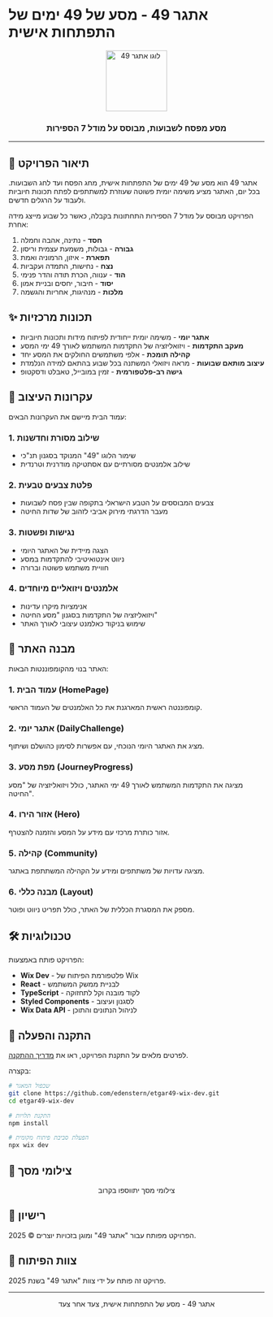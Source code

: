 # אתגר 49 - מסע של 49 ימים של התפתחות אישית

<div align="center">
  <img src="public/assets/logo.png" alt="לוגו אתגר 49" width="120">
  <h3>מסע מפסח לשבועות, מבוסס על מודל 7 הספירות</h3>
</div>

---

## 📝 תיאור הפרויקט

אתגר 49 הוא מסע של 49 ימים של התפתחות אישית, מחג הפסח ועד לחג השבועות. בכל יום, האתגר מציע משימה יומית פשוטה שעוזרת למשתתפים לפתח תכונות חיוביות ולעבוד על הרגלים חדשים.

הפרויקט מבוסס על מודל 7 הספירות התחתונות בקבלה, כאשר כל שבוע מייצג מידה אחרת:

1. **חסד** - נתינה, אהבה וחמלה
2. **גבורה** - גבולות, משמעת עצמית וריסון
3. **תפארת** - איזון, הרמוניה ואמת
4. **נצח** - נחישות, התמדה ועקביות
5. **הוד** - ענווה, הכרת תודה והדר פנימי
6. **יסוד** - חיבור, יחסים ובניית אמון
7. **מלכות** - מנהיגות, אחריות והגשמה

## ✨ תכונות מרכזיות

- **אתגר יומי** - משימה יומית ייחודית לפיתוח מידות ותכונות חיוביות
- **מעקב התקדמות** - ויזואליזציה של התקדמות המשתמש לאורך 49 ימי המסע
- **קהילה תומכת** - אלפי משתמשים החולקים את המסע יחד
- **עיצוב מותאם שבועות** - מראה ויזואלי המשתנה בכל שבוע בהתאם למידה הנלמדת
- **גישה רב-פלטפורמית** - זמין במובייל, טאבלט ודסקטופ

## 🎨 עקרונות העיצוב

עמוד הבית מיישם את העקרונות הבאים:

### 1. שילוב מסורת וחדשנות
- שימור הלוגו "49" המנוקד בסגנון תנ"כי
- שילוב אלמנטים מסורתיים עם אסתטיקה מודרנית וטרנדית

### 2. פלטת צבעים טבעית
- צבעים המבוססים על הטבע הישראלי בתקופה שבין פסח לשבועות
- מעבר הדרגתי מירוק אביבי לזהוב של שדות החיטה

### 3. נגישות ופשטות
- הצגה מיידית של האתגר היומי
- ניווט אינטואיטיבי להתקדמות במסע
- חוויית משתמש פשוטה וברורה

### 4. אלמנטים ויזואליים מיוחדים
- אנימציות מיקרו עדינות
- ויזואליזציה של התקדמות בסגנון "מסע החיטה"
- שימוש בניקוד כאלמנט עיצובי לאורך האתר

## 🧩 מבנה האתר

האתר בנוי מהקומפוננטות הבאות:

### 1. עמוד הבית (HomePage)
קומפוננטה ראשית המארגנת את כל האלמנטים של העמוד הראשי.

### 2. אתגר יומי (DailyChallenge)
מציג את האתגר היומי הנוכחי, עם אפשרות לסימון כהושלם ושיתוף.

### 3. מפת מסע (JourneyProgress)
מציגה את התקדמות המשתמש לאורך 49 ימי האתגר, כולל ויזואליזציה של "מסע החיטה".

### 4. אזור הירו (Hero)
אזור כותרת מרכזי עם מידע על המסע והזמנה להצטרף.

### 5. קהילה (Community)
מציגה עדויות של משתתפים ומידע על הקהילה המשתתפת באתגר.

### 6. מבנה כללי (Layout)
מספק את המסגרת הכללית של האתר, כולל תפריט ניווט ופוטר.

## 🛠️ טכנולוגיות

הפרויקט פותח באמצעות:

- **Wix Dev** - פלטפורמת הפיתוח של Wix
- **React** - לבניית ממשק המשתמש
- **TypeScript** - לקוד מובנה וקל לתחזוקה
- **Styled Components** - לסגנון ועיצוב
- **Wix Data API** - לניהול הנתונים והתוכן

## 🚀 התקנה והפעלה

לפרטים מלאים על התקנת הפרויקט, ראו את [מדריך ההתקנה](./INSTALLATION.md).

בקצרה:

```bash
# שכפול המאגר
git clone https://github.com/edenstern/etgar49-wix-dev.git
cd etgar49-wix-dev

# התקנת תלויות
npm install

# הפעלת סביבת פיתוח מקומית
npx wix dev
```

## 🌟 צילומי מסך

<div align="center">
  <p>צילומי מסך יתווספו בקרוב</p>
</div>

## 📄 רישיון

הפרויקט מפותח עבור "אתגר 49" ומוגן בזכויות יוצרים © 2025.

## 👥 צוות הפיתוח

פרויקט זה פותח על ידי צוות "אתגר 49" בשנת 2025.

---

<div align="center">
  <p>אתגר 49 - מסע של התפתחות אישית, צעד אחר צעד</p>
</div>
